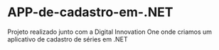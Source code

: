 # APP-de-cadastro-em-.NET
Projeto realizado junto com a Digital Innovation One onde criamos um aplicativo de cadastro de séries em .NET 

